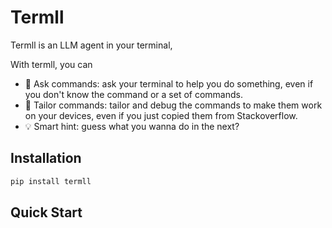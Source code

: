 # Termll

Termll is an LLM agent in your terminal, 

With termll, you can

- :baby: Ask commands: ask your terminal to help you do something, even if you don't know the command or a set of commands.
- :triangular_ruler: Tailor commands: tailor and debug the commands to make them work on your devices, even if you just copied them from Stackoverflow.
- :bulb: Smart hint: guess what you wanna do in the next?

## Installation

```bash
pip install termll
```

## Quick Start


